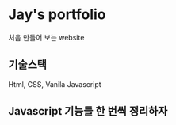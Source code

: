 # Jay's portfolio

처음 만들어 보는 website


## 기술스택
Html, CSS,  Vanila Javascript


## Javascript 기능들 한 번씩 정리하자